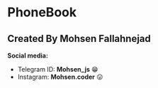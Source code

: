 # PhoneBook

## Created By Mohsen Fallahnejad

**Social media:**
- Telegram ID: **Mohsen_js** :grin:
- Instagram: **Mohsen.coder** :stuck_out_tongue:
